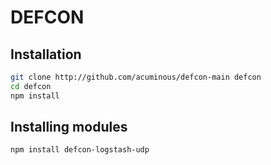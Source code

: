# DEFCON


## Installation
```bash
git clone http://github.com/acuminous/defcon-main defcon
cd defcon
npm install
```

## Installing modules
```bash
npm install defcon-logstash-udp
```
